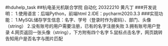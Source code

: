 #hduhelp_task
##杭电圣光机联合学院 自动化 20322210 黄凡丁
###开发说明：
1.使用语言：后端Python，前端html
2.IDE：pycharm2020.3.3
###实现功能：
1.MySQL储存学生信息：名字、学号（登录时作为密码）、部门、头像（string）
2.没有账号的用户需要注册，已有的名字注册失败
3.拥有账号用户登录
4.网页返回一张头像（string），下方附有四个名字
5.鼠标点击名字，网页跳转告知用户是否名字与图片匹配
